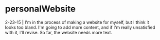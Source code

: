 # personalWebsite
2-23-15 | I'm in the process of making a website for myself, but I think it looks too bland. 
          I'm going to add more content, and if I'm really unsatisfied with it, I'll revise.
          So far, the website needs more text.
